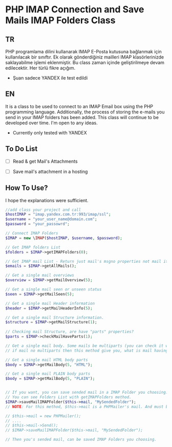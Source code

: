 # PHP IMAP Connection and Save Mails IMAP Folders Class


## TR
PHP programlama dilini kullanarak IMAP E-Posta kutusuna bağlanmak için kullanılacak bir sınıftır. Ek olarak gönderdiğiniz mailleri IMAP klasörlerinizde saklayabilme işlemi eklenmiştir. Bu class zaman içinde geliştirilmeye devam edilecektir. Her türlü fikre açığım.
* Şuan sadece YANDEX ile test edildi


## EN
It is a class to be used to connect to an IMAP Email box using the PHP programming language. Additionally, the process of storing the e-mails you send in your IMAP folders has been added. This class will continue to be developed over time. I'm open to any ideas.
* Currently only tested with YANDEX


## To Do List
- [ ]  Read & get Mail's Attachments 
- [ ]  Save mail's attachment in a hosting


## How To Use?

I hope the explanations were sufficient.

```PHP
//add class your project and call
$hostIMAP = "imap.yandex.com.tr:993/imap/ssl";
$username = "your_user_name@domain.com";
$password = "your_passowrd";

// Connect IMAP Folders
$IMAP = new \IMAP($hostIMAP, $username, $password);

// Get IMAP folders List
$folders = $IMAP->getIMAPFolders(0);

// Get IMAP mail List - Return just mail's msgno properties not mail itself
$emails = $IMAP->getAllMails();

// Get a single mail overviews
$overview = $IMAP->getMailOverview(5); 

// Get a single mail seen or unseen status
$seen = $IMAP->getMailSeen(5); 

// Get a single mail Header information
$header = $IMAP->getMailHeaderInfo(5);

// Get a single mail Structure information. 
$structure = $IMAP->getMailStructure(1);
                    
// Checking mail Structure, are have "parts" properties?
$parts = $IMAP->checkMailHaveParts(1);

// Get a single mail body. Some mails be multiparts (you can check it with checkMailHaveParts method ) and you must choose which want to one seeing.
// if mail no multiparts then this method give you, what is mail having.

// Get a single mail HTML body parts
$body = $IMAP->getMailBody(5, "HTML");

// Get a single mail PLAIN body parts
$body = $IMAP->getMailBody(5, "PLAIN");


// If you want, you can save sended mail in a IMAP Folder you choosing. If dont choose, mails save "Sent" folder. 
// You can see Folders List with getIMAPFolders method.
$IMAP->saveMailIMAPFolder($this->mail, "MySendedFolder");
// NOTE: For this method, $this->mail is a PHPMailer's mail. And must be like 

// $this->mail = new PHPMailer(); 
// ....
// $this->mail->Send();
// $IMAP->saveMailIMAPFolder($this->mail, "MySendedFolder");

// Then you's sended mail, can be saved IMAP Folders you choosing.
```





